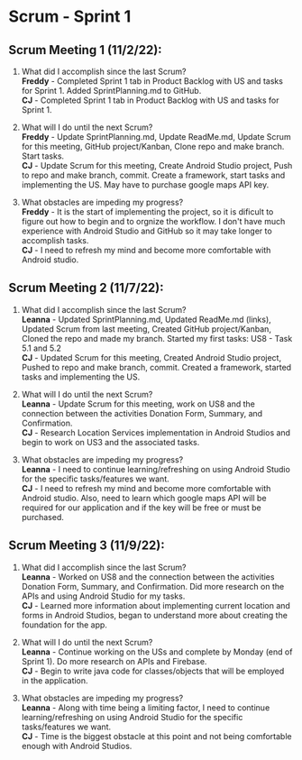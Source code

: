 # Scrum - Sprint 1

## Scrum Meeting 1 (11/2/22):

1.	What did I accomplish since the last Scrum?  
    **Freddy** - Completed Sprint 1 tab in Product Backlog with US and tasks for Sprint 1. Added SprintPlanning.md to GitHub.  
    **CJ** - Completed Sprint 1 tab in Product Backlog with US and tasks for Sprint 1.
    
2.	What will I do until the next Scrum?  
    **Freddy** - Update SprintPlanning.md, Update ReadMe.md, Update Scrum for this meeting, GitHub project/Kanban, Clone repo and make branch. Start tasks.  
    **CJ** - Update Scrum for this meeting, Create Android Studio project, Push to repo and make branch, commit. Create a framework, start tasks and implementing the US. May have to purchase google maps API key. 
    
3.	What obstacles are impeding my progress?  
    **Freddy** - It is the start of implementing the project, so it is dificult to figure out how to begin and to orgnize the workflow. I don't have much experience with Android Studio and GitHub so it may take longer to accomplish tasks.  
    **CJ** - I need to refresh my mind and become more comfortable with Android studio.



## Scrum Meeting 2 (11/7/22):

1.	What did I accomplish since the last Scrum?  
    **Leanna** - Updated SprintPlanning.md, Updated ReadMe.md (links), Updated Scrum from last meeting, Created GitHub project/Kanban, Cloned the repo and made my branch. Started my first tasks: US8 - Task 5.1 and 5.2  
   **CJ** - Updated Scrum for this meeting, Created Android Studio project, Pushed to repo and make branch, commit. Created a framework, started tasks and implementing the US. 
    
2.	What will I do until the next Scrum?  
    **Leanna** - Update Scrum for this meeting, work on US8 and the connection between the activities Donation Form, Summary, and Confirmation.  
    **CJ** -  Research Location Services implementation in Android Studios and begin to work on US3 and the associated tasks.
    
3.	What obstacles are impeding my progress?  
    **Leanna** - I need to continue learning/refreshing on using Android Studio for the specific tasks/features we want.  
    **CJ** - I need to refresh my mind and become more comfortable with Android studio. Also, need to learn which google maps API will be required for our application and if the key will be free or must be purchased.



## Scrum Meeting 3 (11/9/22):

1.	What did I accomplish since the last Scrum?  
    **Leanna** - Worked on US8 and the connection between the activities Donation Form, Summary, and Confirmation. Did more research on the APIs and using Android Studio for my tasks.  
   **CJ** -  Learned more information about implementing current location and forms in Android Studios, began to understand more about creating the foundation for the app.
    
2.	What will I do until the next Scrum?  
    **Leanna** - Continue working on the USs and complete by Monday (end of Sprint 1). Do more research on APIs and Firebase.  
    **CJ** -  Begin to write java code for classes/objects that will be employed in the application. 
    
3.	What obstacles are impeding my progress?  
    **Leanna** - Along with time being a limiting factor, I need to continue learning/refreshing on using Android Studio for the specific tasks/features we want.  
    **CJ** - Time is the biggest obstacle at this point and not being comfortable enough with Android Studios. 
